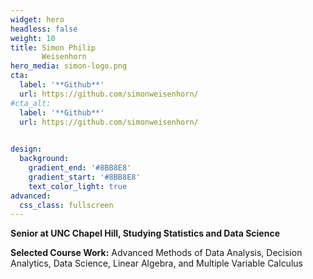 ```yaml
---
widget: hero
headless: false
weight: 10
title: Simon Philip
       Weisenhorn
hero_media: simon-logo.png
cta:
  label: '**Github**'
  url: https://github.com/simonweisenhorn/
#cta_alt:
  label: '**Github**'
  url: https://github.com/simonweisenhorn/

    
design:
  background:
    gradient_end: '#8BB8E8'
    gradient_start: '#8BB8E8'
    text_color_light: true
advanced:
  css_class: fullscreen
---
```




**Senior at UNC Chapel Hill, Studying Statistics and Data Science**



**Selected Course Work:** Advanced Methods of Data Analysis, Decision Analytics, Data Science, Linear Algebra, and Multiple Variable Calculus
